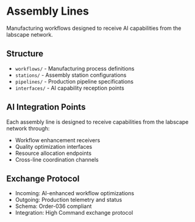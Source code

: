# Assembly Lines

Manufacturing workflows designed to receive AI capabilities from the labscape network.

## Structure

- `workflows/` - Manufacturing process definitions
- `stations/` - Assembly station configurations
- `pipelines/` - Production pipeline specifications
- `interfaces/` - AI capability reception points

## AI Integration Points

Each assembly line is designed to receive capabilities from the labscape network through:

- Workflow enhancement receivers
- Quality optimization interfaces
- Resource allocation endpoints
- Cross-line coordination channels

## Exchange Protocol

- Incoming: AI-enhanced workflow optimizations
- Outgoing: Production telemetry and status
- Schema: Order-036 compliant
- Integration: High Command exchange protocol